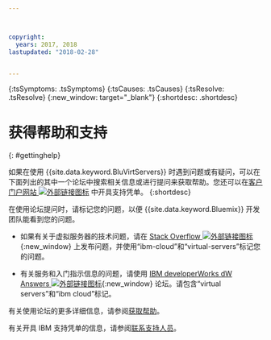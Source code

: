 ```yaml
---



copyright:
  years: 2017, 2018
lastupdated: "2018-02-28"


---
```


<!-- Common attributes used in the template are defined as follows: -->
{:tsSymptoms: .tsSymptoms} 
{:tsCauses: .tsCauses} 
{:tsResolve: .tsResolve} 
{:new_window: target="_blank"}
{:shortdesc: .shortdesc}

<!-- # {{site.data.keyword.blockstorageshort}} troubleshooting
{: #ts} -->
<!-- Provide an appropriate ID above -->

<!-- IN PROGRESS - AUDIENCE BLUE, STAGING ONLY -->


<!-- This is the template for troubleshooting topics.  -->

<!-- The short description section should include the service long name and "Bluemix" for search optimization. Example short description: -->

<!-- Add a heading and content for how to get help and support. Use this template for beta and GA services:  -->
# 获得帮助和支持 
{: #gettinghelp}

如果在使用 {{site.data.keyword.BluVirtServers}} 时遇到问题或有疑问，可以在下面列出的其中一个论坛中搜索相关信息或进行提问来获取帮助。您还可以在[客户门户网站 ![外部链接图标](../../icons/launch-glyph.svg "外部链接图标")](https://control.softlayer.com/) 中开具支持凭单。
{:shortdesc}

在使用论坛提问时，请标记您的问题，以便 {{site.data.keyword.Bluemix}} 开发团队能看到您的问题。
<!--Insert the appropriate Stack Overflow tag for your service for <block-storage> in URL and text below:  -->
* 如果有关于虚拟服务器的技术问题，请在 [Stack Overflow ![外部链接图标](../icons/launch-glyph.svg "外部链接图标")](http://stackoverflow.com/search?q=virtual-servers+ibm-bluemix){:new_window} 上发布问题，并使用“ibm-cloud”和“virtual-servers”标记您的问题。
<!--Insert the appropriate dW Answers tag for your service for <service_keyword> in URL below:  -->
* 有关服务和入门指示信息的问题，请使用 [IBM developerWorks dW Answers ![外部链接图标](../icons/launch-glyph.svg "外部链接图标")](https://developer.ibm.com/answers/topics/virtual-servers.html?smartspace=bluemix){:new_window} 论坛。请包含“virtual servers”和“ibm cloud”标记。

有关使用论坛的更多详细信息，请参阅[获取帮助](https://new-console.eu-gb.bluemix.net/docs/support/index.html#getting-help)。

有关开具 IBM 支持凭单的信息，请参阅[联系支持人员](/docs/get-support/howtogetsupport.html)。

